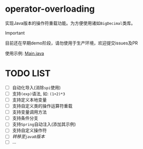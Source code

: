 # operator-overloading
实现Java版本的操作符重载功能。为方便使用诸如`BigDecimal`类库。

> [!IMPORTANT]
> 目前还在早期demo阶段，请勿使用于生产环境，欢迎提交issues及PR

使用示例: [Main.java](example/src/main/java/org/yangxc/example/Main.java)

# TODO LIST
- [ ] 自动化导入(消除`spi`使用)
- [ ] 支持`(exp)`语法, 如: `(1+2)*3`
- [ ] 支持定义本地变量
- [ ] 支持自定义类的操作运算符重载
- [ ] 支持变量调用方法
- [ ] 支持条件分支
- [ ] 支持`Spring`自动注入(添加其示例)
- [ ] 支持自定义操作符
- [ ] _转移至`java8`版本_
- [ ] ...